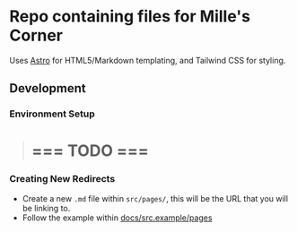 # Repo containing files for Mille's Corner

Uses [Astro](https://docs.astro.build/en/getting-started/) for HTML5/Markdown templating, and Tailwind CSS for styling.

## Development

### Environment Setup

> # === TODO ===

### Creating New Redirects

- Create a new `.md` file within `src/pages/`, this will be the URL that you will be linking to.
- Follow the example within [docs/src.example/pages](docs/src.example/pages)
